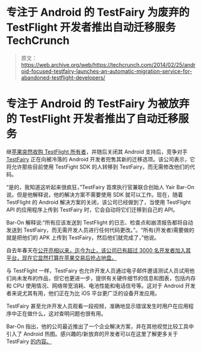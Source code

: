 # 专注于 Android 的 TestFairy 为废弃的 TestFlight 开发者推出自动迁移服务 TechCrunch

> 原文：<https://web.archive.org/web/https://techcrunch.com/2014/02/25/android-focused-testfairy-launches-an-automatic-migration-service-for-abandoned-testflight-developers/>

# 专注于 Android 的 TestFairy 为被放弃的 TestFlight 开发者推出了自动迁移服务

继[苹果突然收购 TestFlight 所有者](https://web.archive.org/web/20221005132434/https://beta.techcrunch.com/2014/02/21/rumor-testflight-owner-burstly-is-being-acquired-by-apple/)，并随后关闭其 Android 支持后，竞争对手 [TestFairy](https://web.archive.org/web/20221005132434/http://www.testfairy.com/) 正在向被冷落的 Android 开发者兜售其新的迁移选项。该公司表示，它将允许那些目前使用 TestFight SDK 的人转移到 TestFairy，而无需修改他们的代码。

“是的，我知道这听起来很疯狂，”TestFairy 首席执行官兼联合创始人 Yair Bar-On 说。但是他解释说，他的解决方案不需要使用 SDK 就可以工作。现在，随着 TestFlight 的 Android 解决方案的关闭，该公司已经做到了，当使用 TestFlight API 的应用程序上传到 TestFairy 时，它会自动将它们迁移到自己的 API。

Bar-On 解释说:“所有应该发送到 TestFlight 的日志、检查点和崩溃报告都将自动发送到 TestFairy，而无需开发人员进行任何代码更改。”。“所有(开发者)需要做的就是把他们的 APK 上传到 TestFairy，然后他们就完成了，”他说。

自去年春天在[公开亮相以来，迄今为止，该公司已有超过 3000 名开发者加入其平台，现在它显然打算在苹果交易后抢占地盘。](https://web.archive.org/web/20221005132434/https://beta.techcrunch.com/2013/05/28/testfairy-opens-its-android-app-testing-platform-to-all-making-even-bad-beta-testers-useful/)

与 TestFlight 一样，TestFairy 也允许开发人员通过电子邮件邀请测试人员试用他们尚未发布的作品，但它也更进一步，提供有关硬件细节的信息和图表，包括内存和 CPU 使用情况、网络带宽消耗、电池性能和电话信号等。这对于 Android 开发者来说尤其有用，他们正在为比 iOS 平台更广泛的设备开发应用。

TestFairy 甚至允许开发人员观看一段视频，准确地显示错误发生时用户在应用程序中正在做什么，这对查明问题也很有用。

Bar-On 指出，他的公司最近推出了一个企业解决方案，并在其他视觉比较工具中引入了 Android 热图。感兴趣的/新放弃的开发者可以在这里了解更多关于 TestFairy [的内容。](https://web.archive.org/web/20221005132434/http://www.testfairy.com/)